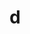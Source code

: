 ---
title: d
layout: revealjs-phonics
script:
- "/d/"
examples:
- dig
- dog
- den
- division
- depends
---